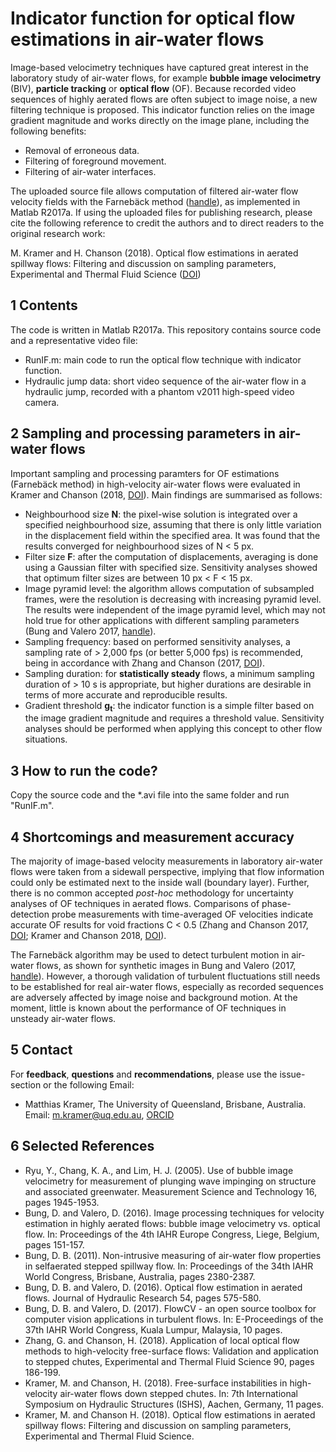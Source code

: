 Indicator function for optical flow estimations in air-water flows
==================================================================

Image-based velocimetry techniques have captured great interest in the laboratory study of air-water flows, for example **bubble image velocimetry** (BIV), **particle tracking** or **optical flow** (OF). Because recorded video sequences of highly aerated flows are often subject to image noise, a new filtering technique is proposed. This indicator function relies on the image gradient magnitude and works directly on the image plane, including the following benefits: 

- Removal of erroneous data.
- Filtering of foreground movement.
- Filtering of air-water interfaces.

The uploaded source file allows computation of filtered air-water flow velocity fields with the Farnebäck method ([handle](https://www.ida.liu.se/ext/WITAS-ev/Computer_Vision_Technologies/PaperInfo/farneback02.html)), as implemented in Matlab R2017a. If using the uploaded files for publishing research, please cite the following reference to credit the authors and to direct readers to the original research work:

M. Kramer and H. Chanson (2018). Optical flow estimations in aerated spillway flows: Filtering and discussion on
sampling parameters, Experimental and Thermal Fluid Science ([DOI](https://doi.org/10.1016/j.expthermflusci.2018.12.002))


1 Contents
----------
The code is written in Matlab R2017a. This repository contains source code and a representative video file:
- RunIF.m: main code to run the optical flow technique with indicator function.
- Hydraulic jump data: short video sequence of the air-water flow in a hydraulic jump, recorded with a phantom v2011 high-speed video camera.


2 Sampling and processing parameters in air-water flows
-------------------------------------------------------
Important sampling and processing paramters for OF estimations (Farnebäck method) in high-velocity air-water flows were evaluated in Kramer and Chanson (2018, [DOI](https://doi.org/10.1016/j.expthermflusci.2018.12.002)). Main findings are summarised as follows:

- Neighbourhood size **N**: the pixel-wise solution is integrated over a specified neighbourhood size, assuming
that there is only little variation in the displacement field within the specified area. It was found that the results converged for neighbourhood sizes of N < 5 px.
- Filter size **F**:  after the computation of displacements, averaging is done using a Gaussian filter with specified size. Sensitivity analyses showed that optimum filter sizes are between 10 px < F < 15 px. 
- Image pyramid level: the algorithm allows computation of subsampled frames, were the resolution is decreasing with increasing pyramid level. The results were independent of the image pyramid level, which may not hold true for other applications with different sampling parameters (Bung and Valero 2017,
[handle](http://hdl.handle.net/2268/214198)).
- Sampling frequency: based on performed sensitivity analyses, a sampling rate of > 2,000 fps (or better 5,000 fps) is recommended, being in accordance with Zhang and Chanson (2017, [DOI](https://doi.org/10.1016/j.expthermflusci.2017.09.010)).
- Sampling duration: for **statistically steady** flows, a minimum sampling duration of > 10 s is appropriate, but higher durations are desirable in terms of more accurate and reproducible results. 
- Gradient threshold **g<sub>t</sub>**: the indicator function is a simple filter based on the image gradient magnitude and requires a threshold value. Sensitivity analyses should be performed when applying this concept to other flow situations.

3 How to run the code?
----------------------
Copy the source code and the *.avi file into the same folder and run "RunIF.m".

4 Shortcomings and measurement accuracy
----------------------------------------
The majority of image-based velocity measurements in laboratory air-water flows were taken from a sidewall perspective, implying that flow information could only be estimated next to the inside wall (boundary layer). Further, there is no common accepted *post-hoc* methodology for uncertainty analyses of OF techniques in aerated flows. Comparisons of phase-detection probe measurements with time-averaged OF velocities indicate accurate OF results for void fractions C < 0.5 (Zhang and Chanson 2017, [DOI](https://doi.org/10.1016/j.expthermflusci.2017.09.010); Kramer and Chanson 2018, [DOI](https://doi.org/10.1016/j.expthermflusci.2018.12.002)). 

The Farnebäck algorithm may be used to detect turbulent motion in air-water flows, as shown for synthetic images in Bung and Valero (2017, [handle](http://hdl.handle.net/2268/214198)). However, a thorough validation of turbulent fluctuations still needs to be established for real air-water flows, especially as recorded sequences are adversely affected by image noise and background motion. At the moment, little is known about the performance of OF techniques in unsteady air-water flows. 


5 Contact
----------
For **feedback**, **questions** and **recommendations**, please use the issue-section or the following Email:

- Matthias Kramer, The University of Queensland, Brisbane, Australia. Email: m.kramer@uq.edu.au, [ORCID](https://orcid.org/0000-0001-5673-2751)


6 Selected References
------------
- Ryu, Y., Chang, K. A., and Lim, H. J. (2005). Use of bubble image velocimetry
for measurement of plunging wave impinging on structure and associated greenwater. Measurement Science and Technology 16, pages 1945-1953.
- Bung, D. and Valero, D. (2016). Image processing techniques for velocity estimation
in highly aerated flows: bubble image velocimetry vs. optical flow. In: Proceedings of the 4th IAHR Europe Congress, Liege, Belgium, pages 151-157.
- Bung, D. B. (2011). Non-intrusive measuring of air-water flow properties in selfaerated
stepped spillway flow. In: Proceedings of the 34th IAHR World Congress, Brisbane, Australia, pages 2380-2387.
- Bung, D. B. and Valero, D. (2016). Optical flow estimation in aerated flows. Journal of Hydraulic Research 54, pages 575-580.
- Bung, D. B. and Valero, D. (2017). FlowCV - an open source toolbox for computer vision applications in turbulent flows. In: E-Proceedings of the 37th IAHR World Congress, Kuala Lumpur, Malaysia, 10 pages.
- Zhang, G. and Chanson, H. (2018). Application of local optical flow methods to high-velocity free-surface flows: Validation and application to stepped chutes, Experimental and Thermal Fluid Science 90, pages 186-199.
- Kramer, M. and Chanson, H. (2018). Free-surface instabilities in high-velocity air-water flows down stepped chutes. In: 7th International Symposium on Hydraulic Structures (ISHS), Aachen, Germany, 11 pages.
- Kramer, M. and Chanson H. (2018). Optical flow estimations in aerated spillway flows: Filtering and discussion on
sampling parameters, Experimental and Thermal Fluid Science.



